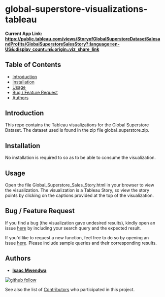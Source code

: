 # global-superstore-visualizations-tableau

#### Current App Link: https://public.tableau.com/views/StoryofGlobalSuperstoreDatasetSalesandProfits/GlobalSuperstoreSalesStory?:language=en-US&:display_count=n&:origin=viz_share_link

## Table of Contents
* [Introduction](#Introduction)
* [Installation](#Installation)
* [Usage](#Usage)
* [Bug / Feature Request](#Bug--Feature-Request)
* [Authors](#Authors)

## Introduction
This repo contains the Tableau visualizations for the Global Superstore Dataset. The dataset used is found in the zip file global_superstore.zip.

## Installation
No installation is required to so as to be able to consume the visualization.

## Usage
Open the file Global_Superstore_Sales_Story.html in your browser to view the visualization.
The visualization is a Tableau Story, so view the story points by clicking on the captions provided at the top of the visualization.

## Bug / Feature Request
If you find a bug (the visualization gave undesired results), kindly open an issue [here](https://github.com/IsaacMwendwa/global-superstore-visualizations-tableau/issues/new) by including your search query and the expected result.

If you'd like to request a new function, feel free to do so by opening an issue [here](https://github.com/IsaacMwendwa/global-superstore-visualizations-tableau/issues/new). Please include sample queries and their corresponding results.


## Authors

* **[Isaac Mwendwa](https://github.com/IsaacMwendwa)**
    
[![github follow](https://img.shields.io/github/followers/IsaacMwendwa?label=Follow_on_GitHub)](https://github.com/IsaacMwendwa)


See also the list of [Contributors](https://github.com/IsaacMwendwa/global-superstore-visualizations-tableau/contributors) who participated in this project.


